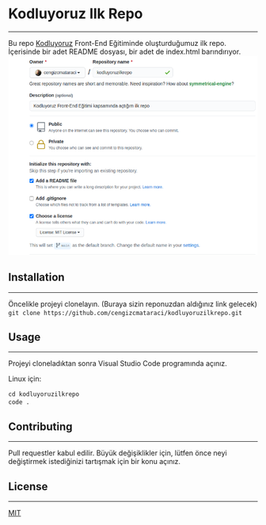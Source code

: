 # Kodluyoruz Ilk Repo
---
Bu repo [Kodluyoruz](https://kodluyoruz.org/tr/kodluyoruz/) Front-End Eğitiminde oluşturduğumuz ilk repo. İçerisinde bir adet README dosyası, bir adet de index.html barındırıyor.
![Git Repo](https://raw.githubusercontent.com/Kodluyoruz/taskforce/main/git/odev1/figures/github.png)

## Installation
---
Öncelikle projeyi clonelayın. (Buraya sizin reponuzdan aldığınız link gelecek)
`git clone https://github.com/cengizcmataraci/kodluyoruzilkrepo.git`

## Usage
---
Projeyi cloneladıktan sonra Visual Studio Code programında açınız.

Linux için:
```linux
cd kodluyoruzilkrepo
code .
```

## Contributing
---
Pull requestler kabul edilir. Büyük değişiklikler için, lütfen önce neyi değiştirmek istediğinizi tartışmak için bir konu açınız.

## License
---
[MIT](https://choosealicense.com/licenses/mit/)
